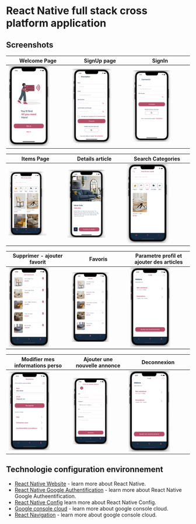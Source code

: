 # React Native full stack cross platform application

## Screenshots
Welcome Page  | SignUp page | SignIn |
------------- | ------------- | ------------- 
<img src="1.png" alt="Logo" width=70% height=70%  >  | <img src="3.png" alt="Logo" width=70% height=70%  > | <img src="2.png" alt="Logo" width=70% height=70%  >

Items Page  | Details article | Search Categories |
------------- | ------------- | ------------- 
<img src="4.png" alt="Logo" width=70% height=70%  >  | <img src="8.png" alt="Logo" width=70% height=70%  > | <img src="6.png" alt="Logo" width=70% height=70%  >

Supprimer - ajouter favorit  | Favoris | Parametre profil et ajouter des articles |
------------- | ------------- | ------------- 
<img src="12.png" alt="Logo" width=70% height=70%  >  | <img src="7.png" alt="Logo" width=70% height=70%  > | <img src="9.png" alt="Logo" width=70% height=70%  >

Modifier mes informations perso  | Ajouter une nouvelle annonce | Deconnexion|
------------- | ------------- |  ------------- |
<img src="13.png" alt="Logo" width=70% height=70%  >  | <img src="11.png" alt="Logo" width=70% height=70%  > | <img src="9.png" alt="Logo" width=70% height=70%  >

## Technologie configuration environnement 
- [React Native Website](https://reactnative.dev) - learn more about React Native.
- [React Native Google Authentification](https://www.npmjs.com/package/@react-native-google-signin/google-signin) - learn more about React Native Google Autheentification.
- [React Native Config](https://github.com/lugg/react-native-config) learn more about React Native Config.
- [Google console cloud](https://console.cloud.google.com/) - learn more about google console cloud.
- [React Navigation](https://reactnavigation.org/) - learn more about google console cloud.
